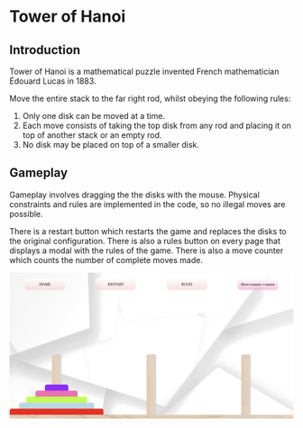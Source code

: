 # Tower of Hanoi

## Introduction

Tower of Hanoi is a mathematical puzzle invented French mathematician Édouard Lucas in 1883. 

Move the entire stack to the far right rod, whilst obeying the following rules:

1. Only one disk can be moved at a time.
2. Each move consists of taking the top disk from any rod and placing it on top of another stack or an empty rod.
3. No disk may be placed on top of a smaller disk.

## Gameplay

Gameplay involves dragging the the disks with the mouse. Physical constraints and rules are implemented in the code, so no illegal moves are possible.

There is a restart button which restarts the game and replaces the disks to the original configuration. There is also a rules button on every page that displays a modal with the rules of the game. There is also a move counter which counts the number of complete moves made.


![Alt text](game_play.png?raw=true "Title")

